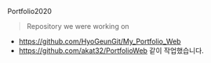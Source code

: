 Portfolio2020

> Repository we were working on

- https://github.com/HyoGeunGit/My_Portfolio_Web
- https://github.com/akat32/PortfolioWeb
  같이 작업했습니다.
